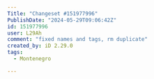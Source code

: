 ```yaml
---
Title: "Changeset #151977996"
PublishDate: "2024-05-29T09:06:42Z"
id: 151977996
user: L29Ah
comment: "fixed names and tags, rm duplicate"
created_by: iD 2.29.0
tags:
  - Montenegro

---
```

